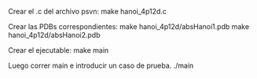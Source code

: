 Crear el .c del archivo psvn:
make hanoi_4p12d.c

Crear las PDBs correspondientes:
make hanoi_4p12d/absHanoi1.pdb
make hanoi_4p12d/absHanoi2.pdb

Crear el ejecutable:
make main

Luego correr main e introducir un caso de prueba.
./main 
 

